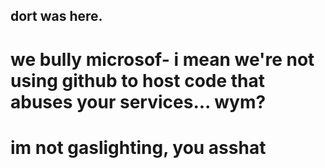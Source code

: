 ## dort was here.
# we bully microsof- i mean we're not using github to host code that abuses your services... wym?
# im not gaslighting, you asshat
